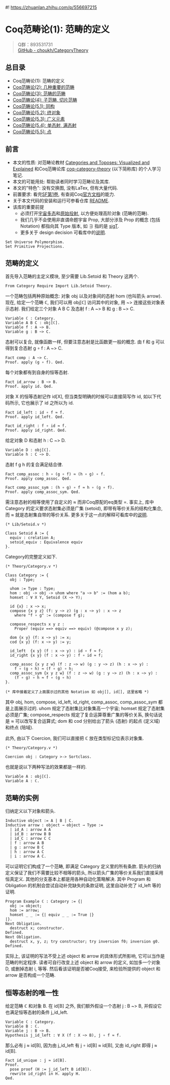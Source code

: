 #! https://zhuanlan.zhihu.com/p/556697215
# Coq范畴论(1): 范畴的定义

> Q群：893531731  
> [GitHub - choukh/CategoryTheory](https://github.com/choukh/CategoryTheory)  

## 总目录
- Coq范畴论(1): 范畴的定义
- [Coq范畴论(2): 几种重要的范畴](https://zhuanlan.zhihu.com/p/556792600)
- [Coq范畴论(3): 范畴的范畴](https://zhuanlan.zhihu.com/p/557512972)
- [Coq范畴论(4): 子范畴, 切片范畴](https://zhuanlan.zhihu.com/p/558754991)
- [Coq范畴论(5.1): 同构](https://zhuanlan.zhihu.com/p/558985506)
- [Coq范畴论(5.2): 终对象](https://zhuanlan.zhihu.com/p/559224308)
- [Coq范畴论(5.3): 广义元素](https://zhuanlan.zhihu.com/p/559596332)
- [Coq范畴论(5.4): 单态射, 满态射](https://zhuanlan.zhihu.com/p/563282209)
- [Coq范畴论(5.5): 点](https://zhuanlan.zhihu.com/p/563649072)

## 前言

- 本文的性质: 对范畴论教材 [Categories and Toposes: Visualized and Explained](https://www.amazon.com/Categories-Toposes-Visualized-Richard-Southwell/dp/B0948LKZXX) 和Coq范畴论库 [coq-category-theory](https://github.com/jwiegley/category-theory) (以下简称库) 的个人学习笔记.
- 本文的可能用处: 帮助读者同时学习范畴论及其库.
- 本文的"特色": 没有交换图, 没有LaTex, 但有大量代码.
- 前置要求: 看完[SF第1卷](https://coq-zh.github.io/SF-zh/lf-current/toc.html), 有查阅Coq[官方文档](https://coq.inria.fr/distrib/current/refman/)的能力.
- 关于本文代码的安装和运行可参看仓库 [README](https://github.com/choukh/CategoryTheory).
- 该库的重要前提
  - 必须打开[宇宙多态](https://coq.inria.fr/refman/addendum/universe-polymorphism.html)和[原始投射](https://coq.inria.fr/library/Coq.Init.Specif.html#projT1), 以方便处理高阶对象 (范畴的范畴).
  - 我们几乎不会使用非直谓命题宇宙 Prop, 大部分涉及 Prop 的概念 (包括 Notation) 都指向其 Type 版本, 如 ∃ 指的是 [sigT](https://coq.inria.fr/library/Coq.Init.Specif.html#sigT).
  - 更多关于 design decision 可看库中的[说明](https://github.com/jwiegley/category-theory#design-decisions).

```Coq
Set Universe Polymorphism.
Set Primitive Projections.
```

## 范畴的定义

首先导入范畴的主定义模块, 至少需要 Lib.Setoid 和 Theory 这两个.
```Coq
From Category Require Import Lib.Setoid Theory.
```

一个范畴包括两种原始概念: 对象 obj 以及对象间的态射 hom (也叫箭头 arrow).
现在, 给定一个范畴 ℂ, 我们可以用 obj[ℂ] 访问其中的对象, 用 ~> 连接这些对象表示态射. 我们给定三个对象 A B C 及态射 f : A ~> B 和 g : B ~> C.

```Coq
Variable ℂ : Category.
Variable A B C : obj[ℂ].
Variable f : A ~> B.
Variable g : B ~> C.
```

态射可以复合, 就像函数一样, 但要注意态射是比函数更一般的概念. 由 f 和 g 可以得到复合态射 g ∘ f : A ~> C.

```Coq
Fact comp : A ~> C.
Proof. apply (g ∘ f). Qed.
```

每个对象都有到自身的恒等态射.

```Coq
Fact id_arrow : B ~> B.
Proof. apply id. Qed.
```

对象 X 的恒等态射记作 id[X], 但当类型明确的时候可以直接简写作 id, 如以下代码所示, 它也展示了 id 之所以为 id.

```Coq
Fact id_left : id ∘ f ≈ f.
Proof. apply id_left. Qed.

Fact id_right : f ∘ id ≈ f.
Proof. apply id_right. Qed.
```

给定对象 D 和态射 h : C ~> D.

```Coq
Variable D : obj[ℂ].
Variable h : C ~> D.
```

态射 f g h 的复合满足结合律.

```Coq
Fact comp_assoc : h ∘ (g ∘ f) ≈ (h ∘ g) ∘ f.
Proof. apply comp_assoc. Qed.

Fact comp_assoc_sym : (h ∘ g) ∘ f ≈ h ∘ (g ∘ f).
Proof. apply comp_assoc_sym. Qed.
```

需注意态射的相等使用了自定义的 ≈ 而非Coq原配的eq类型 =. 事实上, 库中 Category 的定义要求态射集必须是广集 (setoid), 即带有等价关系的结构化集合, 而 ≈ 就是态射集自带的等价关系. 更多关于这一点的解释可看库中的[说明](https://github.com/jwiegley/category-theory/blob/1c251e22ddd81512bab8f105c865d45603163789/Theory/Category.v#L13).

```Coq
(* Lib/Setoid.v *)

Class Setoid A := {
  equiv : crelation A;
  setoid_equiv : Equivalence equiv
}.
```

Category的完整定义如下.

```Coq
(* Theory/Category.v *)

Class Category := {
  obj : Type;

  uhom := Type : Type;
  hom : obj -> obj -> uhom where "a ~> b" := (hom a b);
  homset : ∀ X Y, Setoid (X ~> Y);

  id {x} : x ~> x;
  compose {x y z} (f: y ~> z) (g : x ~> y) : x ~> z
    where "f ∘ g" := (compose f g);

  compose_respects x y z :
    Proper (equiv ==> equiv ==> equiv) (@compose x y z);

  dom {x y} (f: x ~> y) := x;
  cod {x y} (f: x ~> y) := y;

  id_left  {x y} (f : x ~> y) : id ∘ f ≈ f;
  id_right {x y} (f : x ~> y) : f ∘ id ≈ f;

  comp_assoc {x y z w} (f : z ~> w) (g : y ~> z) (h : x ~> y) :
    f ∘ (g ∘ h) ≈ (f ∘ g) ∘ h;
  comp_assoc_sym {x y z w} (f : z ~> w) (g : y ~> z) (h : x ~> y) :
    (f ∘ g) ∘ h ≈ f ∘ (g ∘ h)
}.

(* 库中接着定义了上面展示过的其他 Notation 如 obj[], id[], 这里省略 *)
```

其中 obj, hom, compose, id_left, id_right, comp_assoc, comp_assoc_sym 都是上面展示过的. uhom 规定了态射集比对象集高一个宇宙; homset 规定了态射集必须是广集; compose_respects 规定了复合运算尊重广集的等价关系, 换句话说是 ≈ 可以改写复合运算式; dom 和 cod 分别给出了箭头 (态射) 的起点 (定义域) 和终点 (陪域).

此外, 由以下 Coercion, 我们可以直接把 ℂ 放在类型标记位表示对象集.

```Coq
(* Theory/Category.v *)

Coercion obj : Category >-> Sortclass.
```

也就是说以下两种写法的效果都是一样的.

```Coq
Variable A : obj[ℂ].
Variable A : ℂ.
```

## 范畴的实例

归纳定义以下对象和箭头.

```Coq
Inductive object := A | B | C.
Inductive arrow : object → object → Type :=
  | id_A : arrow A A
  | id_B : arrow B B
  | id_C : arrow C C
  | f : arrow A B
  | g : arrow B C
  | h : arrow A C
  | i : arrow A C.
```

可以证明它们构成了一个范畴, 即满足 Category 定义里的所有条款. 箭头的归纳定义保证了我们不需要比较不相等的箭头, 所以箭头广集的等价关系我们直接采用恒真定义. 其他的分支基本上都是用各种自动化策略解决. 其中 Program 和 Obligation 的机制会尝试自动补完缺失的条款证明, 这里自动补完了 id_left 等的证明.

```Coq
Program Example ℂ : Category := {|
  obj := object;
  hom := arrow;
  homset _ _ := {| equiv _ _ := True |}
|}.
Next Obligation.
  destruct x; constructor.
Defined.
Next Obligation.
  destruct x, y, z; try constructor; try inversion f0; inversion g0.
Defined.
```

实际上, 该证明的写法不受上述 object 和 arrow 的具体形式所影响, 它可以当作是范畴的判定程序. 读者可自行改变上述 object 和 arrow 的定义, 如加多一个对象 D, 或删掉态射 i, 等等. 然后看该证明是否被Coq接受, 来检验所提供的 object 和 arrow 是否构成一个范畴.

## 恒等态射的唯一性

给定范畴 ℂ 和对象 B. 在 id[B] 之外, 我们额外假设一个态射 j : B ~> B, 并假设它也满足恒等态射的条件 j_id_left.

```Coq
Variable ℂ : Category.
Variable B : ℂ.
Variable j : B ~> B.
Hypothesis j_id_left : ∀ X (f : X ~> B), j ∘ f ≈ f.
```

那么必有 j ≈ id[B], 因为由 j_id_left 有 j ∘ id[B] ≈ id[B], 又由 id_right 即得 j ≈ id[B].

```Coq
Fact id_unique : j ≈ id[B].
Proof.
  pose proof (H := j_id_left B id[B]).
  rewrite id_right in H. apply H.
Qed.
```
